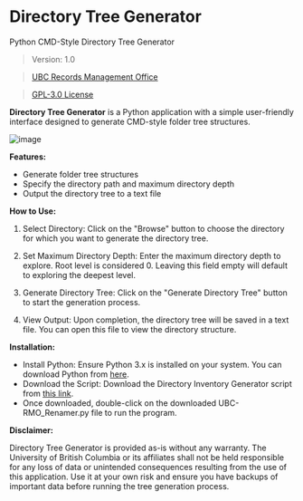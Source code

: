 # Directory Tree Generator
Python CMD-Style Directory Tree Generator
> Version: 1.0

> [UBC Records Management Office](https://recordsmanagement.ubc.ca)

> [GPL-3.0 License](https://www.gnu.org/licenses/gpl-3.0.en.html)

**Directory Tree Generator** is a Python application with a simple user-friendly interface designed to generate CMD-style folder tree structures.

![image](https://github.com/UBC-Archives/Directory-Tree-Generator/assets/6263442/e9fafea2-4a54-49d3-8a49-e9eb4460f7b5)

**Features:**
- Generate folder tree structures
- Specify the directory path and maximum directory depth
- Output the directory tree to a text file

**How to Use:**

1. Select Directory: Click on the "Browse" button to choose the directory for which you want to generate the directory tree.

2. Set Maximum Directory Depth: Enter the maximum directory depth to explore. Root level is considered 0. Leaving this field empty will default to exploring the deepest level.

3. Generate Directory Tree: Click on the "Generate Directory Tree" button to start the generation process.

4. View Output: Upon completion, the directory tree will be saved in a text file. You can open this file to view the directory structure.

**Installation:**

- Install Python: Ensure Python 3.x is installed on your system. You can download Python from [here](https://www.python.org/downloads).
- Download the Script: Download the Directory Inventory Generator script from [this link](https://github.com/UBC-Archives/Directory-Tree-Generator/blob/main/UBC-RMO_DTG.py).
- Once downloaded, double-click on the downloaded UBC-RMO_Renamer.py file to run the program.

**Disclaimer:**

Directory Tree Generator is provided as-is without any warranty. The University of British Columbia or its affiliates shall not be held responsible for any loss of data or unintended consequences resulting from the use of this application. Use it at your own risk and ensure you have backups of important data before running the tree generation process.
